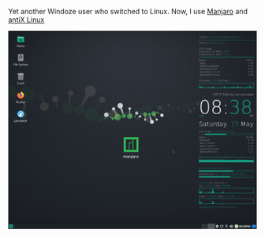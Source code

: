 Yet another Windoze user who switched to Linux. Now, I use [Manjaro](https://manjaro.org/) and [antiX Linux](https://antixlinux.com/)

![Manjaro Desktop](manjaro.png "Manjaro Desktop on my PC")
